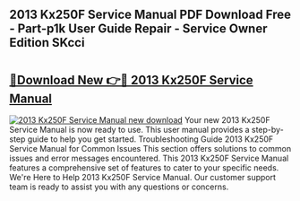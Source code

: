 ## 2013 Kx250F Service Manual PDF Download Free - Part-p1k User Guide Repair - Service Owner Edition SKcci

# <h2><a href="http://bc22659.oget.top/?id=2013+Kx250F+Service+Manual">🔗Download New 👉🔴 2013 Kx250F Service Manual</a></h2>

[![2013 Kx250F Service Manual new download](https://i.imgur.com/5g1atiW.png)](http://bc22659.oget.top/?id=2013+Kx250F+Service+Manual)
Your new 2013 Kx250F Service Manual is now ready to use. This user manual provides a step-by-step guide to help you get started. Troubleshooting Guide 2013 Kx250F Service Manual for Common Issues This section offers solutions to common issues and error messages encountered. This 2013 Kx250F Service Manual features a comprehensive set of features to cater to your specific needs. We're Here to Help 2013 Kx250F Service Manual. Our customer support team is ready to assist you with any questions or concerns.
